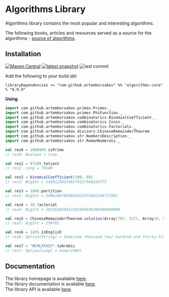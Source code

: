 # Algorithms Library

Algorithms library contains the most popular and interesting algorithms.

The following books, articles and resources served as a source for the algorithms - [source of algorithms](https://artemkorsakov.github.io/algorithms/sources_of_algorithms.html).

## Installation

[![Maven Central](https://img.shields.io/maven-central/v/com.github.artemkorsakov/algorithms-core_2.13.svg?label=Maven%20Central&color=success)](https://search.maven.org/search?q=g:%22com.github.artemkorsakov%22%20AND%20a:%22algorithms-core_2.13%22) 
[![latest snapshot](https://img.shields.io/nexus/s/https/oss.sonatype.org/com.github.artemkorsakov/algorithms-core_2.13.svg?label=latest%20snapshot&color=success)](https://oss.sonatype.org/content/repositories/snapshots/com/github/artemkorsakov/algorithms-core_2.13/)
![last commit](https://img.shields.io/github/last-commit/artemkorsakov/algorithms)


Add the following to your build.sbt
```
libraryDependencies += "com.github.artemkorsakov" %% "algorithms-core" % "0.0.9"
```

**Using**
```scala
import com.github.artemkorsakov.primes.Primes._
import com.github.artemkorsakov.primes.PhiFunction._
import com.github.artemkorsakov.combinatorics.BinomialCoefficient._
import com.github.artemkorsakov.combinatorics.Coins._
import com.github.artemkorsakov.combinatorics.Factorials._
import com.github.artemkorsakov.divisors.ChineseRemainderTheorem
import com.github.artemkorsakov.str.NumbersDescription._
import com.github.artemkorsakov.str.RomanNumerals._

val res0 = 1000999.isPrime
// res0: Boolean = true

val res1 = 87109.totient
// res1: Long = 79180

val res2 = binomialCoefficient(100, 68)
// res2: BigInt = 143012501349174257560226775

val res3 = 1000.partition
// res3: BigInt = 24061467864032622473692149727991

val res4 = 30.factorial
// res4: BigInt = 265252859812191058636308480000000

val res5 = ChineseRemainderTheorem.solution(Array(707, 527), Array(0, 5))
// res5: BigInt = 258762

val res6 = 1435.inEnglish
// res6: Option[String] = Some(one thousand four hundred and thirty-five)

val res7 = "MCMLXXXIV".toArabic
// res7: Option[Long] = Some(1984)
```

## Documentation
The library homepage is available [here](https://artemkorsakov.github.io/algorithms/).
<br>The library documentation is available [here](https://artemkorsakov.github.io/algorithms/docs/).
<br>The library API is available [here](https://artemkorsakov.github.io/algorithms/api/).
